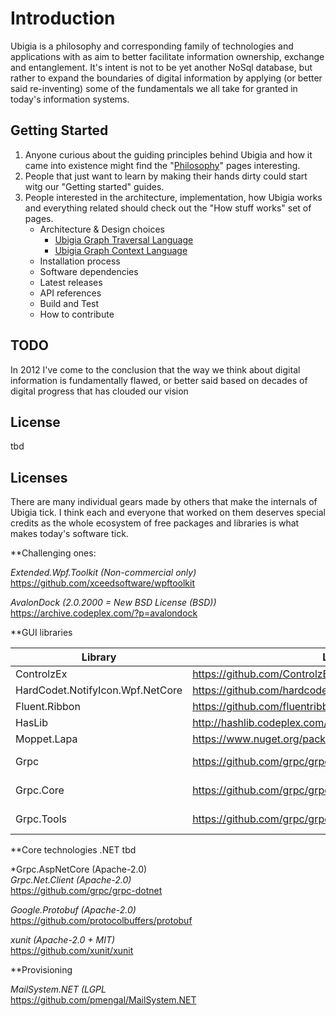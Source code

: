 # Introduction
Ubigia is a philosophy and corresponding family of technologies and applications with as aim to better facilitate information ownership, exchange and entanglement.
It's intent is not to be yet another NoSql database, but rather to expand the boundaries of digital information by applying (or better said re-inventing) some of the fundamentals we all take for granted in today's information systems.

## Getting Started

1. Anyone curious about the guiding principles behind Ubigia and how it came into existence might find the "[Philosophy](Documentation/Philosophy/Philosophy.md)" pages interesting.
2. People that just want to learn by making their hands dirty could start witg our "Getting started" guides.
3. People interested in the architecture, implementation, how Ubigia works and everything related should check out the "How stuff works" set of pages.
   - Architecture & Design choices
     - [Ubigia Graph Traversal Language](Documentation/Architecture/GraphTraversalLanguage.md)
     - [Ubigia Graph Context Language](Documentation/Architecture/GraphContextLanguage.md)
   - Installation process
   - Software dependencies
   - Latest releases
   - API references
   - Build and Test
   - How to contribute

## TODO

In 2012 I've come to the conclusion that the way we think about digital information is fundamentally flawed,
or better said based on decades of digital progress that has clouded our vision

## License
tbd

## Licenses
There are many individual gears made by others that make the internals of Ubigia tick. I think each and everyone that worked on them deserves special credits as the whole ecosystem of free packages and libraries is what makes today's software tick.

**Challenging ones:

*Extended.Wpf.Toolkit (Non-commercial only)*</br>
https://github.com/xceedsoftware/wpftoolkit</br>

*AvalonDock (2.0.2000 = New BSD License (BSD))*</br>
https://archive.codeplex.com/?p=avalondock


**GUI libraries

| Library   	                        | Link  	                                                      | License      | Usage   	|   	|
|---	                                 |---	                                                         |---	         |---	      |---	|
| ControlzEx   	                     | https://github.com/ControlzEx/ControlzEx   	               | MIT   	      |   	      |   	|
| HardCodet.NotifyIcon.Wpf.NetCore  	| https://github.com/hardcodet/wpf-notifyicon  	               | CPOL 	      |   	      |   	|
| Fluent.Ribbon  	                     | https://github.com/fluentribbon/Fluent.Ribbon  	            | MIT 	      |   	      |   	|
| HasLib        	                     | http://hashlib.codeplex.com/SourceControl/latest#HashLib/  	| MS-PL 	      |   	      |   	|
| Moppet.Lapa                          | https://www.nuget.org/packages/Moppet.Lapa/                  | MS-PL        |           |     |
| Grpc                                 | https://github.com/grpc/grpc                                 | Apache-2.0   |           |     |
| Grpc.Core                            | https://github.com/grpc/grpc                                 | Apache-2.0   |           |     |
| Grpc.Tools                           | https://github.com/grpc/grpc                                 | Apache-2.0   |           |     |

**Core technologies
.NET
tbd

*Grpc.AspNetCore (Apache-2.0)<br/>
*Grpc.Net.Client (Apache-2.0)*<br/>
https://github.com/grpc/grpc-dotnet

*Google.Protobuf (Apache-2.0)*<br/>
https://github.com/protocolbuffers/protobuf

*xunit (Apache-2.0 + MIT)*<br/>
https://github.com/xunit/xunit

**Provisioning

*MailSystem.NET (LGPL*<br/>
https://github.com/pmengal/MailSystem.NET


